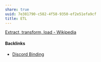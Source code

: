 ```yaml
---
share: true
uuid: 7e381790-c582-4f58-9350-ef2e51efa9cf
title: ETL
---
```

[Extract, transform, load - Wikipedia](https://en.wikipedia.org/wiki/Extract,_transform,_load)

#### Backlinks

* [Discord Binding](/1c376bfd-75ef-4c0d-9e23-3680653de55f)